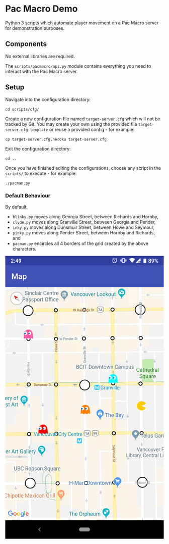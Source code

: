 # Pac Macro Demo

Python 3 scripts which automate player movement on a Pac Macro server for demonstration purposes.

## Components

No external libraries are required.

The `scripts/pacmacro/api.py` module contains everything you need to interact with the Pac Macro server.

## Setup

Navigate into the configuration directory:
```
cd scripts/cfg/
```

Create a new configuration file named `target-server.cfg` which will not be tracked by Git. You may create your own using the provided file `target-server.cfg.template` or reuse a provided config - for example:
```
cp target-server.cfg.heroku target-server.cfg
```

Exit the configuration directory:
```
cd ..
```

Once you have finished editing the configurations, choose any script in the `scripts/` to execute - for example:
```
./pacman.py
```

### Default Behaviour

By default:
* `blinky.py` moves along Georgia Street, between Richards and Hornby,
* `clyde.py` moves along Granville Street, between Georgia and Pender,
* `inky.py` moves along Dunsmuir Street, between Howe and Seymour,
* `pinky.py` moves along Pender Street, between Hornby and Richards, and
* `pacman.py` encircles all 4 borders of the grid created by the above characters.

![Image of characters on the grid](readme-img/map.png)